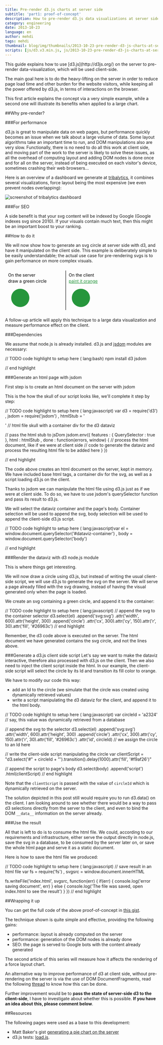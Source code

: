 ```yaml
---
title: Pre-render d3.js charts at server side
subtitle: 'part1: proof-of-concept'
description: How to pre-render d3.js data visualizations at server side, using jsdom node.js module.  This is useful to support large graphics on slow machines.
category: engineering
date: 2013-10-23
language: en
author: mehdi
tags: mehdi
thumbnail: blog/img/thumbnails/2013-10-23-pre-render-d3-js-charts-at-server-side.png
scripts: [js/d3.v3.min.js, js/2013-10-23-pre-render-d3-js-charts-at-server-side.js]
---
```


<div class="section" markdown="1">
This guide explains how to use [d3.js](http://d3js.org/) on the server to pre-render data-visualization, which will be used client-side.

The main goal here is to do the heavy-lifting on the server in order to reduce page load time and other burden for the website visitors, while keeping all the power offered by d3.js, in terms of interactions on the browser.

This first article explains the concept via a very simple example, while a second one will illustrate its benefits when applied to a large chart.

</div>

<div class="section" markdown="1">

##Why pre-render?

<div class="section" markdown="1">
###For performance

d3.js is great to manipulate data on web pages, but performance quickly becomes an issue when we talk about a large volume of data. Some layout algorithms take an important time to run, and DOM manipulations also are very slow. Functionally, there is no need to do all this work at client side, and moving part of the work to the server is likely to solve these issues, as all the overhead of computing layout and adding DOM nodes is done once and for all on the server, instead of being executed on each visitor's device, sometimes crashing their web browsers...

Here is an overview of a dashboard we generate at [tribalytics](http://tribalytics.com), it combines several visualizations, force layout being the most expensive (we even prevent nodes overlapping):

![screenshot of tribalytics dashboard](/blog/img/tribalytics-dashboard-screenshot.png "data visualizations inside tribalytics.com's dashboard")

</div>

<div class="section" markdown="1">
###For SEO

A side benefit is that your svg content will be indexed by Google (Google indexes svg since 2010). If your visuals contain much text, then this might be an important boost to your ranking.

</div>
</div>

<div class="section" markdown="1">

##How to do it

We will now show how to generate an svg circle at server side with d3, and have it manipulated on the client side. This example is deliberately simple to be easily understandable; the actual use case for pre-rendering svgs is to gain performance on more complex visuals.

<div class="section">
<svg height="150" width="400">
	<line x1 = "200" y1 = "10" x2 = "200" y2 = "140" style = "stroke: #565656; stroke-width: 2;"/>
	<text x = "10" y = "30">On the server</text>
	<text x = "10" y = "50">draw a green circle</text>
	<text x = "210" y = "30">On the client</text>
	<a id="paintOrange"><text x = "210" y = "50" text-decoration = "underline" style="fill:#26963C; cursor:pointer"  onmouseover="evt.target.setAttribute('fill', '#175924');" onmouseout="evt.target.setAttribute('fill','#26963C)');">paint it orange</text></a>
	<circle fill = "#26963c" r = "30" cx = "50" cy = "100"/>
	<circle id = "targetCircle" fill = "#26963c" r = "30" cx = "250" cy = "100"/>
</svg>
<script>

</script>
</div>

A follow-up article will apply this technique to a large data visualization and measure performance effect on the client.

<div class="section" markdown="1">
###Dependencies

We assume that node.js is already installed. d3.js and [jsdom](https://github.com/tmpvar/jsdom) modules are necessary:

// TODO code highlight to setup here ( lang:bash)
npm install d3 jsdom

// end highlight
</div>

<div class="section" markdown="1">
###Generate an html page with jsdom

First step is to create an html document on the server with jsdom

This is the how the skull of our script looks like, we'll complete it step by step:

// TODO code highlight to setup here ( lang:javascript)
var d3 = require('d3')
	, jsdom = require('jsdom')
	, htmlStub = '<html><head></head><body><div id="dataviz-container"></div><script src="js/d3.v3.min.js"></script></body></html>' // html file skull with a container div for the d3 dataviz

// pass the html stub to jsDom
jsdom.env({ features : { QuerySelector : true }, html : htmlStub
	, done : function(errors, window) {
	// process the html document, like if we were at client side
		// code to generate the dataviz and process the resulting html file to be added here
	}
})

// end highlight

The code above creates an html document on the server, kept in memory. We have included base html tags, a container div for the svg, as well as a script loading d3.js on the client.

Thanks to jsdom we can manipulate the html file using d3.js just as if we were at client side. To do so, we have to use jsdom's querySelector  function and pass its result to d3.js.

We will select the dataviz container and the page's body. Container selection will be used to append the svg, body selection will be used to append the client-side d3.js script.


// TODO code highlight to setup here ( lang:javascript)var el = window.document.querySelector('#dataviz-container')
	, body = window.document.querySelector('body')

// end highlight

</div>

<div class="section" markdown="1">
###Render the dataviz with d3 node.js module

This is where things get interesting.

We will now draw a circle using d3.js, but instead of writing the usual client-side script, we will use d3.js to generate the svg on the server. We will serve a page already filled with the svg drawing, instead of having the visual generated only when the page is loaded.

We create an svg containing a green circle, and append it to the container:

// TODO code highlight to setup here ( lang:javascript)
// append the svg to the container selector
d3.select(el)
	.append('svg:svg')
		.attr('width', 600).attr('height', 300)
		.append('circle')
			.attr('cx', 300).attr('cy', 150).attr('r', 30).attr('fill', '#26963c')
// end highlight

Remember, the d3 code above is executed on the server. The html document we have generated contains the svg circle, and not the lines above.

</div>

<div class="section" markdown="1">
###Generate a d3.js client side script
Let's say we want to make the dataviz interactive, therefore also processed with d3.js on the client. Then we also need to inject the client script inside the html. In our example, the client-side script will select the circle by its Id and transition its fill color to orange.

We have to modify our code this way:

* add an Id to the circle (we simulate that the circle was created using dynamically retrieved values)
* write a script manipulating the d3 dataviz for the client, and append it to the html body. 

// TODO code highlight to setup here ( lang:javascript)
var circleId = 'a2324'  // say, this value was dynamically retrieved from a database

// append the svg to the selector
d3.select(el)
	.append('svg:svg')
		.attr('width', 600).attr('height', 300)
		.append('circle')
			.attr('cx', 300).attr('cy', 150).attr('r', 30).attr('fill', '#26963c')
			.attr('id', circleId) // we assign the circle to an Id here

// write the client-side script manipulating the circle
var clientScript = "d3.select('#" + circleId + "').transition().delay(1000).attr('fill', '#f9af26')"

// append the script to page's body
d3.select(body)
	.append('script')
		.html(clientScript)
// end highlight

Note that the `clientScript` is passed with the value of `circleId` which is dynamically retrieved on the server.

The solution depicted in this post still would require you to run d3.data() on the client. I am looking around to see whether there would be a way to pass d3 selections directly from the server to the client, and even to bind the DOM `__data__` information on the server already.

</div>

<div class="section" markdown="1">
###Use the result

All that is left to do is to consume the html file. We could, according to our requirements and infrastructure, either serve the output directly in node.js, save the svg in a database, to be consumed by the server later on, or save the whole html page and serve it as a static document.

Here is how to save the html file we produced:

// TODO code highlight to setup here ( lang:javascript)
// save result in an html file
var fs = require('fs')
	, svgsrc = window.document.innerHTML
	
fs.writeFile('index.html', svgsrc, function(err) {
	if(err) {
		console.log('error saving document', err)
	} else {
		console.log('The file was saved, open index.html to see the result')
	}
})
// end highlight

</div>
</div>

<div class="section" markdown="1">

##Wrapping it up

You can get the full code of the above proof-of-concept in [this gist](https://gist.github.com/mef/7044786).

The technique shown is quite simple and effective, providing the following gains:

* performance: layout is already computed on the server
* performance: generation of the DOM nodes is already done
* SEO: the page is served to Google bots with the content already generated

The second article of this series will measure how it affects the rendering of a force layout chart.

An alternative way to improve performance of d3 at client side, without pre-rendering on the server is via the use of DOM DocumentFragments, read the following [thread](https://news.ycombinator.com/item?id=6423960) to know how this can be done.

Further improvement would be to **pass the state of server-side d3 to the client-side**, I have to investigate about whether this is possible. **If you have an idea about this, please comment below**.


##Resources

The following pages were used as a base to this development:

* Matt Baker's gist [generating a pie chart on the server](https://gist.github.com/mattbaker/1511770)
* d3.js tests: [load.js](https://github.com/mbostock/d3/blob/master/test/load.js).

</div>

